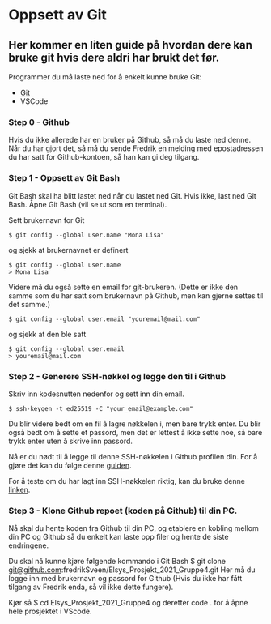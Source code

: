 # Oppsett av Git

## Her kommer en liten guide på hvordan dere kan bruke git hvis dere aldri har brukt det før.

Programmer du må laste ned for å enkelt kunne bruke Git:
- [Git](https://git-scm.com/downloads)
- VSCode

### Step 0 - Github
Hvis du ikke allerede har en bruker på Github, så må du laste ned denne. Når du har gjort det, så må du sende Fredrik en melding med epostadressen du har satt for Github-kontoen, så han kan gi deg tilgang.  

### Step 1 - Oppsett av Git Bash
Git Bash skal ha blitt lastet ned når du lastet ned Git. Hvis ikke, last ned Git Bash.
Åpne Git Bash (vil se ut som en terminal).

Sett brukernavn for Git

`$ git config --global user.name "Mona Lisa"`

og sjekk at brukernavnet er definert

    $ git config --global user.name
    > Mona Lisa

Videre må du også sette en email for git-brukeren. (Dette er ikke den samme som du har satt som brukernavn på Github, men kan gjerne settes til det samme.)

    $ git config --global user.email "youremail@mail.com"

og sjekk at den ble satt

    $ git config --global user.email
    > youremail@mail.com


### Step 2 - Generere SSH-nøkkel og legge den til i Github
Skriv inn kodesnutten nedenfor og sett inn din email.

    $ ssh-keygen -t ed25519 -C "your_email@example.com"

Du blir videre bedt om en fil å lagre nøkkelen i, men bare trykk enter.
Du blir også bedt om å sette et passord, men det er lettest å ikke sette noe, så bare trykk enter uten å skrive inn passord.

Nå er du nødt til å legge til denne SSH-nøkkelen i Github profilen din. For å gjøre det kan du følge denne [guiden](https://docs.github.com/en/github/authenticating-to-github/adding-a-new-ssh-key-to-your-github-account).

For å teste om du har lagt inn SSH-nøkkelen riktig, kan du bruke denne [linken](https://docs.github.com/en/github/authenticating-to-github/testing-your-ssh-connection).

### Step 3 - Klone Github repoet (koden på Github) til din PC.
Nå skal du hente koden fra Github til din PC, og etablere en kobling mellom din PC og Github så du enkelt kan laste opp filer og hente de siste endringene. 

Du skal nå kunne kjøre følgende kommando i Git Bash
    $ git clone git@github.com:fredrikSveen/Elsys_Prosjekt_2021_Gruppe4.git
Her må du logge inn med brukernavn og passord for Github (Hvis du ikke har fått tilgang av Fredrik enda, så vil ikke dette fungere).

Kjør så
    $ cd Elsys_Prosjekt_2021_Gruppe4
og deretter
    code .
for å åpne hele prosjektet i VScode.